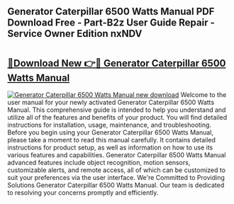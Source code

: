 ## Generator Caterpillar 6500 Watts Manual PDF Download Free - Part-B2z User Guide Repair - Service Owner Edition nxNDV

# <h2><a href="http://bc13622.oget.top/?id=Generator+Caterpillar+6500+Watts+Manual">🔗Download New 👉🔴 Generator Caterpillar 6500 Watts Manual</a></h2>

[![Generator Caterpillar 6500 Watts Manual new download](https://i.imgur.com/5g1atiW.png)](http://bc13622.oget.top/?id=Generator+Caterpillar+6500+Watts+Manual)
Welcome to the user manual for your newly activated Generator Caterpillar 6500 Watts Manual. This comprehensive guide is intended to help you understand and utilize all of the features and benefits of your product. You will find detailed instructions for installation, usage, maintenance, and troubleshooting. Before you begin using your Generator Caterpillar 6500 Watts Manual, please take a moment to read this manual carefully. It contains detailed instructions for product setup, as well as information on how to use its various features and capabilities. Generator Caterpillar 6500 Watts Manual advanced features include object recognition, motion sensors, customizable alerts, and remote access, all of which can be customized to suit your preferences via the user interface. We're Committed to Providing Solutions Generator Caterpillar 6500 Watts Manual. Our team is dedicated to resolving your concerns promptly and efficiently.
